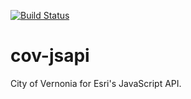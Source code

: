 [![Build Status](https://travis-ci.com/CityOfVernonia/cov-jsapi.svg?branch=master)](https://travis-ci.com/CityOfVernonia/cov-jsapi)

# cov-jsapi
City of Vernonia for Esri's JavaScript API.
